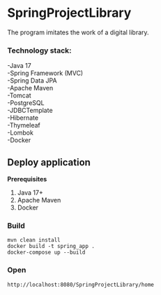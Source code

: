 # SpringProjectLibrary


The program imitates the work of a digital library.

### Technology stack:
 -Java 17    
 -Spring Framework (MVC)   
 -Spring Data JPA  
 -Apache Maven  
 -Tomcat  
 -PostgreSQL  
 -JDBCTemplate  
 -Hibernate     
 -Thymeleaf  
 -Lombok  
 -Docker  
 
 ## Deploy application
 **Prerequisites**
 
 1. Java 17+
 2. Apache Maven
 3. Docker
 
 ### Build
 ```mvn clean install```  
 ```docker build -t spring_app .```  
 ```docker-compose up --build```  
 ### Open
 ```http://localhost:8080/SpringProjectLibrary/home```

